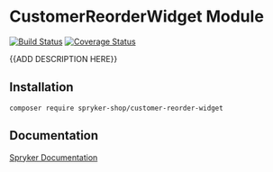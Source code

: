 # CustomerReorderWidget Module
[![Build Status](https://travis-ci.org/spryker-shop/customer-reorder-widget.svg)](https://travis-ci.org/spryker-shop/customer-reorder-widget)
[![Coverage Status](https://coveralls.io/repos/github/spryker-shop/customer-reorder-widget/badge.svg)](https://coveralls.io/github/spryker-shop/customer-reorder-widget)

{{ADD DESCRIPTION HERE}}

## Installation

```
composer require spryker-shop/customer-reorder-widget
```

## Documentation

[Spryker Documentation](https://academy.spryker.com/developing_with_spryker/module_guide/modules.html)

